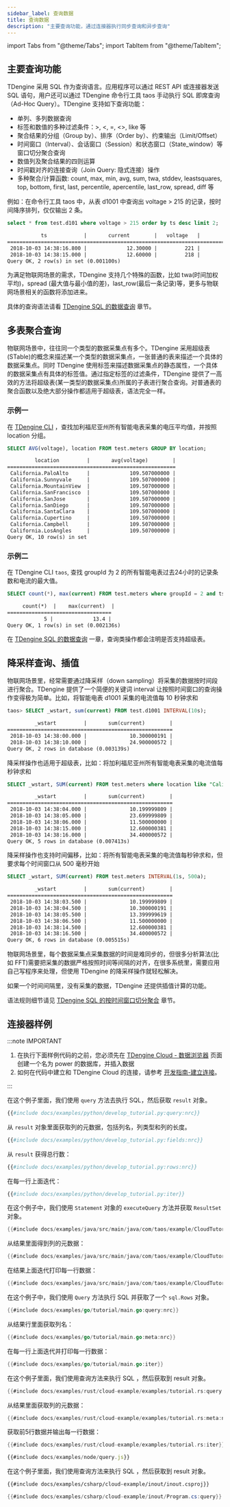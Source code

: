 ```yaml
---
sidebar_label: 查询数据
title: 查询数据
description: "主要查询功能，通过连接器执行同步查询和异步查询"
---
```


import Tabs from "@theme/Tabs";
import TabItem from "@theme/TabItem";

## 主要查询功能

TDengine 采用 SQL 作为查询语言。应用程序可以通过 REST API 或连接器发送 SQL 语句，用户还可以通过 TDengine 命令行工具 taos 手动执行 SQL 即席查询（Ad-Hoc Query）。TDengine 支持如下查询功能：

- 单列、多列数据查询
- 标签和数值的多种过滤条件：>, \<, =, \<>, like 等
- 聚合结果的分组（Group by）、排序（Order by）、约束输出（Limit/Offset）
- 时间窗口（Interval）、会话窗口（Session）和状态窗口（State_window）等窗口切分聚合查询
- 数值列及聚合结果的四则运算
- 时间戳对齐的连接查询（Join Query: 隐式连接）操作
- 多种聚合/计算函数: count, max, min, avg, sum, twa, stddev, leastsquares, top, bottom, first, last, percentile, apercentile, last_row, spread, diff 等

例如：在命令行工具 taos 中，从表 d1001 中查询出 voltage > 215 的记录，按时间降序排列，仅仅输出 2 条。

```sql title="SQL"
select * from test.d101 where voltage > 215 order by ts desc limit 2;
```

```txt title="output"
           ts            |       current        |   voltage   |        phase         |
======================================================================================
 2018-10-03 14:38:16.800 |             12.30000 |         221 |              0.31000 |
 2018-10-03 14:38:15.000 |             12.60000 |         218 |              0.33000 |
Query OK, 2 row(s) in set (0.001100s)
```

为满足物联网场景的需求，TDengine 支持几个特殊的函数，比如 twa(时间加权平均)，spread (最大值与最小值的差)，last_row(最后一条记录)等，更多与物联网场景相关的函数将添加进来。

具体的查询语法请看 [TDengine SQL 的数据查询](https://docs.taosdata.com/cloud/taos-sql/select) 章节。

## 多表聚合查询

物联网场景中，往往同一个类型的数据采集点有多个。TDengine 采用超级表(STable)的概念来描述某一个类型的数据采集点，一张普通的表来描述一个具体的数据采集点。同时 TDengine 使用标签来描述数据采集点的静态属性，一个具体的数据采集点有具体的标签值。通过指定标签的过滤条件，TDengine 提供了一高效的方法将超级表(某一类型的数据采集点)所属的子表进行聚合查询。对普通表的聚合函数以及绝大部分操作都适用于超级表，语法完全一样。

### 示例一

在 [TDengine CLI](../../tools/cli) ，查找加利福尼亚州所有智能电表采集的电压平均值，并按照 location 分组。

```sql title="SQL"
SELECT AVG(voltage), location FROM test.meters GROUP BY location;
```

```txt title="output"
         location         |       avg(voltage)        |
=======================================================
 California.PaloAlto      |             109.507000000 |
 California.Sunnyvale     |             109.507000000 |
 California.MountainView  |             109.507000000 |
 California.SanFrancisco  |             109.507000000 |
 California.SanJose       |             109.507000000 |
 California.SanDiego      |             109.507000000 |
 California.SantaClara    |             109.507000000 |
 California.Cupertino     |             109.507000000 |
 California.Campbell      |             109.507000000 |
 California.LosAngles     |             109.507000000 |
Query OK, 10 row(s) in set
```

### 示例二

在 TDengine CLI `taos`, 查找 groupId 为 2 的所有智能电表过去24小时的记录条数和电流的最大值。

```sql title="SQL"
SELECT count(*), max(current) FROM test.meters where groupId = 2 and ts > now - 24h;
```

```txt title="output"
     count(*)  |    max(current)  |
==================================
            5 |             13.4 |
Query OK, 1 row(s) in set (0.002136s)
```

在 [TDengine SQL 的数据查询](https://docs.taosdata.com/cloud/taos-sql/select) 一章，查询类操作都会注明是否支持超级表。

## 降采样查询、插值

物联网场景里，经常需要通过降采样（down sampling）将采集的数据按时间段进行聚合。TDengine 提供了一个简便的关键词 interval 让按照时间窗口的查询操作变得极为简单。比如，将智能电表 d1001 采集的电流值每 10 秒钟求和

```sql title="SQL"
taos> SELECT _wstart, sum(current) FROM test.d1001 INTERVAL(10s);
```

```txt title="output"
         _wstart         |       sum(current)        |
======================================================
 2018-10-03 14:38:00.000 |              10.300000191 |
 2018-10-03 14:38:10.000 |              24.900000572 |
Query OK, 2 rows in database (0.003139s)
```

降采样操作也适用于超级表，比如：将加利福尼亚州所有智能电表采集的电流值每秒钟求和

```sql title="SQL"
SELECT _wstart, SUM(current) FROM test.meters where location like "California%" INTERVAL(1s);
```

```txt title="output"
         _wstart         |       sum(current)        |
======================================================
 2018-10-03 14:38:04.000 |              10.199999809 |
 2018-10-03 14:38:05.000 |              23.699999809 |
 2018-10-03 14:38:06.000 |              11.500000000 |
 2018-10-03 14:38:15.000 |              12.600000381 |
 2018-10-03 14:38:16.000 |              34.400000572 |
Query OK, 5 rows in database (0.007413s)
```

降采样操作也支持时间偏移，比如：将所有智能电表采集的电流值每秒钟求和，但要求每个时间窗口从 500 毫秒开始

```sql title="SQL"
SELECT _wstart, SUM(current) FROM test.meters INTERVAL(1s, 500a);
```

```txt title="output"
         _wstart         |       sum(current)        |
======================================================
 2018-10-03 14:38:03.500 |              10.199999809 |
 2018-10-03 14:38:04.500 |              10.300000191 |
 2018-10-03 14:38:05.500 |              13.399999619 |
 2018-10-03 14:38:06.500 |              11.500000000 |
 2018-10-03 14:38:14.500 |              12.600000381 |
 2018-10-03 14:38:16.500 |              34.400000572 |
Query OK, 6 rows in database (0.005515s)
```

物联网场景里，每个数据采集点采集数据的时间是难同步的，但很多分析算法(比如 FFT)需要把采集的数据严格按照时间等间隔的对齐，在很多系统里，需要应用自己写程序来处理，但使用 TDengine 的降采样操作就轻松解决。

如果一个时间间隔里，没有采集的数据，TDengine 还提供插值计算的功能。

语法规则细节请见 [TDengine SQL 的按时间窗口切分聚合](https://docs.taosdata.com/cloud/taos-sql/interval) 章节。

## 连接器样例

:::note IMPORTANT
1. 在执行下面样例代码的之前，您必须先在 [TDengine Cloud - 数据浏览器](https://cloud.taosdata.com/explorer) 页面创建一个名为 power 的数据库，并插入数据
2. 如何在代码中建立和 TDengine Cloud 的连接，请参考 [开发指南-建立连接](../connect/)。

:::

<Tabs>
<TabItem value="python" label="Python">

在这个例子里面，我们使用 `query` 方法去执行 SQL，然后获取 `result` 对象。

```python
{{#include docs/examples/python/develop_tutorial.py:query:nrc}}
```

从 `result` 对象里面获取列的元数据，包括列名，列类型和列的长度。

```python
{{#include docs/examples/python/develop_tutorial.py:fields:nrc}}
```

从 `result` 获得总行数：

```python
{{#include docs/examples/python/develop_tutorial.py:rows:nrc}}
```

在每一行上面迭代：

```python
{{#include docs/examples/python/develop_tutorial.py:iter}}
```

</TabItem>
<TabItem value="java" label="Java">

在这个例子中，我们使用 `Statement` 对象的 `executeQuery` 方法并获取 `ResultSet` 对象。

```java
{{#include docs/examples/java/src/main/java/com/taos/example/CloudTutorial.java:query:nrc}}
```

从结果里面得到列的元数据：

```java
{{#include docs/examples/java/src/main/java/com/taos/example/CloudTutorial.java:meta:nrc}}
```

在结果上面迭代打印每一行数据：
```java
{{#include docs/examples/java/src/main/java/com/taos/example/CloudTutorial.java:iter}}
```

</TabItem>
<TabItem value="go" label="Go">

在这个例子中，我们使用 `Query` 方法执行 SQL 并获取了一个 `sql.Rows` 对象。

```go
{{#include docs/examples/go/tutorial/main.go:query:nrc}}
```

从结果行里面获取列名：

```go
{{#include docs/examples/go/tutorial/main.go:meta:nrc}}
```

在每一行上面迭代并打印每一行数据：

```go
{{#include docs/examples/go/tutorial/main.go:iter}}
```

</TabItem>
<TabItem value="rust" label="Rust">

在这个例子里面，我们使用查询方法来执行 SQL ，然后获取到 result 对象。

```rust
{{#include docs/examples/rust/cloud-example/examples/tutorial.rs:query:nrc}}
```

从结果里面获取列的元数据：

```rust
{{#include docs/examples/rust/cloud-example/examples/tutorial.rs:meta:nrc}}
```

获取前5行数据并输出每一行数据：

```rust
{{#include docs/examples/rust/cloud-example/examples/tutorial.rs:iter}}
```

</TabItem>
<TabItem value="node" label="Node.js">

```javascript
{{#include docs/examples/node/query.js}}
```

</TabItem>

<TabItem value="C#" label="C#">

在这个例子里面，我们使用查询方法来执行 SQL ，然后获取到 result 对象。

``` XML
{{#include docs/examples/csharp/cloud-example/inout/inout.csproj}}
```

```C#
{{#include docs/examples/csharp/cloud-example/inout/Program.cs:query}}
```

</TabItem>

</Tabs>